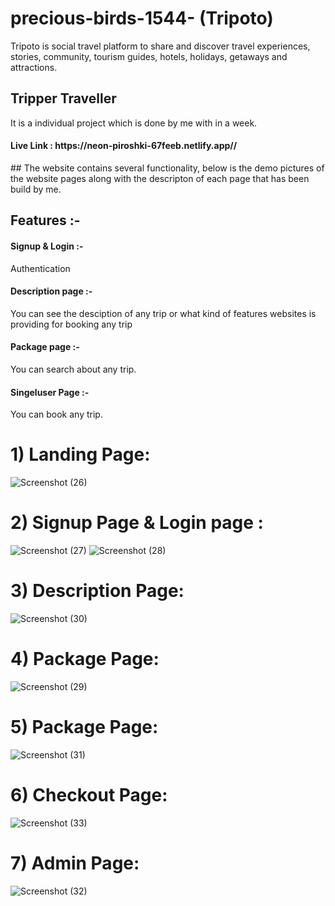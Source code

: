 # precious-birds-1544- (Tripoto)
Tripoto is social travel platform to share and discover travel experiences, stories, community, tourism guides, hotels, holidays, getaways and attractions.
<h2>Tripper Traveller</h2> 
It is a individual project which is done by me with in a week.
<h4> Live Link :  https://neon-piroshki-67feeb.netlify.app//</h4>
## The website contains several functionality, below is the demo pictures of the website pages along with the descripton of each page that has been build by me.

<h2>Features :-</h2>
<h4> Signup & Login :- </h4> Authentication
<h4> Description page :- </h4>  You can see the desciption of any trip or what kind of features  websites is providing for booking  any trip
<h4> Package page :- </h4> You can search about any trip.
<h4>Singeluser Page :-</h4> You can book any trip.



# 1) Landing Page:
![Screenshot (26)](https://user-images.githubusercontent.com/115465871/221416513-e4328ee4-5d40-4194-a481-74568733ff26.png)


# 2) Signup Page & Login page :
![Screenshot (27)](https://user-images.githubusercontent.com/115465871/221416743-909255fd-b8f1-41d8-8bcc-2794e8163cd5.png)
![Screenshot (28)](https://user-images.githubusercontent.com/115465871/221416763-9c76e132-a290-4f8a-892a-96a6e91b198e.png)
# 3) Description Page:

![Screenshot (30)](https://user-images.githubusercontent.com/115465871/221417575-697d6c3e-2c55-4c73-a568-096bc9a22b90.png)
# 4) Package Page:
![Screenshot (29)](https://user-images.githubusercontent.com/115465871/221417613-cca85976-f1a8-44d3-ad85-4b282ada0d11.png)
# 5) Package Page:
![Screenshot (31)](https://user-images.githubusercontent.com/115465871/221417634-856f52c9-c8b5-41d7-985c-26c5e8c4982a.png)
# 6) Checkout Page:
![Screenshot (33)](https://user-images.githubusercontent.com/115465871/221418144-ff1ec274-51f0-46fd-85fa-3f96d9460542.png)

# 7) Admin Page:
![Screenshot (32)](https://user-images.githubusercontent.com/115465871/221417669-b4818740-103b-41dd-a17e-b7e3d187d8ab.png)
